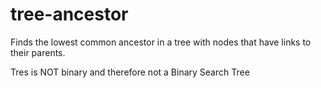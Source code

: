 tree-ancestor
=============

Finds the lowest common ancestor in a tree with nodes that have links to their parents.

Tres is NOT binary and therefore not a Binary Search Tree

